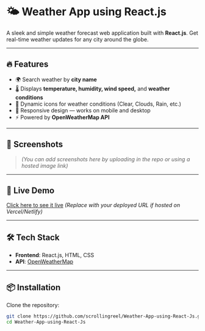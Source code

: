 # 🌤️ Weather App using React.js

A sleek and simple weather forecast web application built with **React.js**. Get real-time weather updates for any city around the globe.

---

## 🔥 Features

- 🌍 Search weather by **city name**
- 🌡️ Displays **temperature, humidity, wind speed,** and **weather conditions**
- 🌈 Dynamic icons for weather conditions (Clear, Clouds, Rain, etc.)
- 📱 Responsive design — works on mobile and desktop
- ⚡️ Powered by **OpenWeatherMap API**

---

## 📸 Screenshots

> *(You can add screenshots here by uploading in the repo or using a hosted image link)*

---

## 🚀 Live Demo

[Click here to see it live](#) *(Replace with your deployed URL if hosted on Vercel/Netlify)*

---

## 🛠️ Tech Stack

- **Frontend**: React.js, HTML, CSS
- **API**: [OpenWeatherMap](https://openweathermap.org/api)

---

## 📦 Installation

Clone the repository:

```bash
git clone https://github.com/scrollingreel/Weather-App-using-React-Js.git
cd Weather-App-using-React-Js
